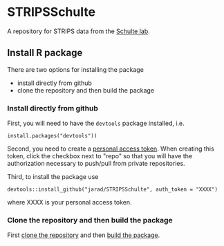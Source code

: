 # STRIPSSchulte

A repository for STRIPS data from the 
[Schulte lab](https://www.nrem.iastate.edu/landscape/content/people).

## Install R package

There are two options for installing the package 

  - install directly from github
  - clone the repository and then build the package
  
### Install directly from github

First, you will need to have the `devtools` package installed, i.e. 

    install.packages("devtools"))

Second, you need to create a 
[personal access token](https://github.com/blog/1509-personal-api-tokens). 
When creating this token, click the checkbox next to "repo" so that you will 
have the authorization necessary to push/pull from private repositories. 

Third, to install the package use

    devtools::install_github("jarad/STRIPSSchulte", auth_token = "XXXX")
    
where XXXX is your personal access token. 

### Clone the repository and then build the package

First 
[clone the repository](https://help.github.com/articles/cloning-a-repository/) 
and then 
[build the package](https://support.rstudio.com/hc/en-us/articles/200486488-Developing-Packages-with-RStudio).
